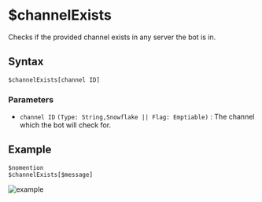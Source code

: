 # $channelExists
Checks if the provided channel exists in any server the bot is in.


## Syntax
```
$channelExists[channel ID]
```


### Parameters
- `channel ID` `(Type: String,Snowflake || Flag: Emptiable)` : The channel which the bot will check for.


## Example
```
$nomention
$channelExists[$message]
```

![example](https://user-images.githubusercontent.com/113303649/212074836-53aacb9a-5745-4c4d-a25a-be4b98ad5a64.png)

